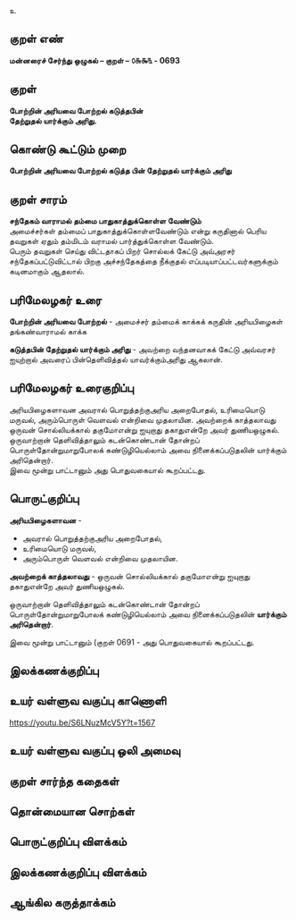 உ

## குறள் எண் 

**மன்னரைச் சேர்ந்து ஒழுகல் – குறள் – ௦௬௯௩ - 0693**  

## குறள் 

**போற்றின் அரியவை போற்றல் கடுத்தபின்  
தேற்றுதல் யார்க்கும் அரிது.**  

## கொண்டு கூட்டும் முறை

**போற்றின் அரியவை போற்றல் கடுத்த பின் தேற்றுதல் யார்க்கும் அரிது**

## குறள் சாரம் 

**சந்தேகம் வாராமல் தம்மை பாதுகாத்துக்கொள்ள வேண்டும்**  
அமைச்சர்கள் தம்மைப் பாதுகாத்துக்கொள்ளவேண்டும் என்று கருதினால் பெரிய தவறுகள் ஏதும் தம்மிடம் வராமல் பார்த்துக்கொள்ள வேண்டும்.  
பெரும் தவறுகள் செய்து விட்டதாகப் பிறர் சொல்லக் கேட்டு அவ்அரசர் சந்தேகப்பட்டுவிட்டால் பிறகு அச்சந்தேகத்தை நீக்குதல் எப்படியாப்பட்டவர்களுக்கும் கடினமாகும் ஆதலால்.  

## பரிமேலழகர் உரை

**போற்றின் அரியவை போற்றல்** - அமைச்சர் தம்மைக் காக்கக் கருதின் அரியபிழைகள் தங்கண்வாராமல் காக்க  

**கடுத்தபின் தேற்றுதல் யார்க்கும் அரிது** - அவற்றை வந்தனவாகக் கேட்டு அவ்வரசர் ஐயுற்றால் அவரைப் பின்தெளிவித்தல் யாவர்க்கும்அரிது ஆகலான்.  

## பரிமேலழகர் உரைகுறிப்பு   

அரியபிழைகளாவன அவரால் பொறுத்தற்குஅரிய அறைபோதல், உரிமையொடு மருவல், அரும்பொருள் வெளவல் என்றிவை முதலாயின. 
அவற்றைக் காத்தலாவது ஒருவன் சொல்லியக்கால் தகுமோஎன்று ஐயுறாது தகாதுஎன்றே அவர் துணியஒழுகல்.   
ஒருவாற்றான் தெளிவித்தாலும் கடன்கொண்டான் தோன்றப் பொருள்தோன்றுமாறுபோலக் கண்டுழியெல்லாம் அவை நினைக்கப்படுதலின் யார்க்கும் அரிதென்றார்.   
இவை மூன்று பாட்டானும் அது பொதுவகையால் கூறப்பட்டது.   

## பொருட்குறிப்பு 

**அரியபிழைகளாவன** -   
* அவரால் பொறுத்தற்குஅரிய அறைபோதல்,   
* உரிமையொடு மருவல்,   
* அரும்பொருள் வெளவல் என்றிவை முதலாயின.   

**அவற்றைக் காத்தலாவது** - ஒருவன் சொல்லியக்கால் தகுமோஎன்று ஐயுறாது தகாதுஎன்றே அவர் துணியஒழுகல்.   

ஒருவாற்றான் தெளிவித்தாலும் கடன்கொண்டான் தோன்றப் பொருள்தோன்றுமாறுபோலக் கண்டுழியெல்லாம் அவை நினைக்கப்படுதலின் **யார்க்கும் அரிதென்றார்**.    

இவை மூன்று பாட்டானும் (குறள் 0691 -  அது பொதுவகையால் கூறப்பட்டது.   

## இலக்கணக்குறிப்பு  


## உயர் வள்ளுவ வகுப்பு காணொளி

https://youtu.be/S6LNuzMcV5Y?t=1567 

## உயர் வள்ளுவ வகுப்பு ஒலி அமைவு 

 
## குறள் சார்ந்த கதைகள் 


## தொன்மையான சொற்கள்


## பொருட்குறிப்பு விளக்கம்


## இலக்கணக்குறிப்பு விளக்கம்


## ஆங்கில கருத்தாக்கம் 


